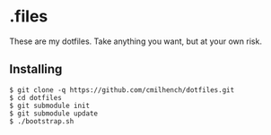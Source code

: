 # .files

These are my dotfiles. Take anything you want, but at your own risk.

## Installing

    $ git clone -q https://github.com/cmilhench/dotfiles.git
    $ cd dotfiles
    $ git submodule init
    $ git submodule update
    $ ./bootstrap.sh
